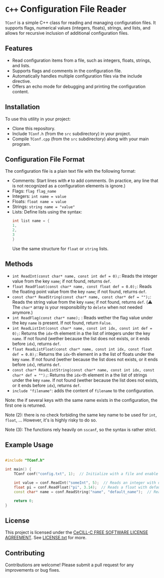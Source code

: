 # `C++` Configuration File Reader

`TConf` is a simple C++ class for reading and managing configuration files.
It supports flags, numerical values (integers, floats), strings, and lists, and allows for recursive inclusion of additional configuration files.


## Features

- Read configuration items from a file, such as integers, floats, strings, and lists.
- Supports flags and comments in the configuration file.
- Automatically handles multiple configuration files via the include directive.
- Offers an echo mode for debugging and printing the configuration content.


## Installation

To use this utility in your project:

- Clone this repository.
- Include `TConf.h` (from the `src` subdirectory) in your project.
- Compile `TConf.cpp` (from the `src` subdirectory) along with your main program.

## Configuration File Format

The configuration file is a plain text file with the following format:

- Comments: Start lines with `#` to add comments. (In practice, any line that is not recognized as a configuration elements is ignore.)
- Flags: `flag flag_name`
- Integers: `int name = value`
- Floats: `float name = value`
- Strings: `string name = "value"`
- Lists: Define lists using the syntax:
    ```c
    int list name = {
    1,
    2,
    3
    }
    ```
    Use the same structure for `float` or `string` lists.

## Methods

- `int ReadInt(const char* name, const int def = 0);`: Reads the integer value from the key `name`; if not found, returns `def`.
- `float ReadFloat(const char* name, const float def = 0.0);`: Reads the floating point value from the key `name`; if not found, returns `def`.
- `const char* ReadString(const char* name, const char* def = "");`: Reads the string value from the key `name`; if not found, returns `def`. (:warning: The `char*` array is your responsibility to `delete` when not needed anymore.)
- `int ReadFlag(const char* name);` : Reads wether the flag value under the key `name` is present. If not found, return `False`.
- `int ReadListInt(const char* name, const int idx, const int def = 0);`: Returns the `idx`-th element in a the list of integers under the key `name`. If not found (wether because the list does not exists, or it ends before `idx`), returns `def`.
- `float ReadListFloat(const char* name, const int idx, const float def = 0.0);`: Returns the `idx`-th element in a the list of floats under the key `name`. If not found (wether because the list does not exists, or it ends before `idx`), returns `def`.
- `const char* ReadListString(const char* name, const int idx, const char* def = "");`: Returns the `idx`-th element in a the list of strings under the key `name`. If not found (wether because the list does not exists, or it ends before `idx`), returns `def`.
- `include "filename"`: adds the content of `filename` to the configuration.

Note: the if several keys with the same name exists in the configuration, the first one is returned.

Note (2): there is no check forbiding the same key name to be used for `int`, `float`, ...
However, it's is highly risky to do so.

Note (3): The functions rely heavily on `sscanf`, so the syntax is rather strict.


## Example Usage

```cpp

#include "TConf.h"

int main() {
    TConf conf("config.txt", 1);  // Initialize with a file and enable echo

    int value = conf.ReadInt("someInt", 5);  // Reads an integer with default 5
    float pi = conf.ReadFloat("pi", 3.14);  // Reads a float with default 3.14
    const char* name = conf.ReadString("name", "default_name");  // Reads a string

    return 0;
}
```


## License

This project is licensed under the [CeCILL-C FREE SOFTWARE LICENSE AGREEMENT](https://cecill.info/licences/Licence_CeCILL-C_V1-en.html). See [LICENSE.txt](LICENSE.txt) for more.

## Contributing

Contributions are welcome! Please submit a pull request for any improvements or bug fixes.
